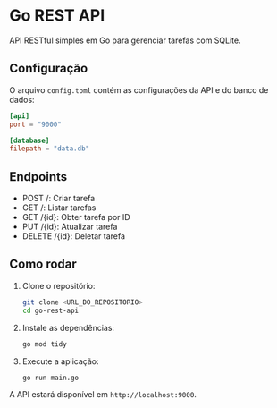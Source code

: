 # Go REST API

API RESTful simples em Go para gerenciar tarefas com SQLite.

## Configuração

O arquivo `config.toml` contém as configurações da API e do banco de dados:

```toml
[api]
port = "9000"

[database]
filepath = "data.db"
```

## Endpoints

- POST /: Criar tarefa
- GET /: Listar tarefas
- GET /{id}: Obter tarefa por ID
- PUT /{id}: Atualizar tarefa
- DELETE /{id}: Deletar tarefa

## Como rodar

1. Clone o repositório:

    ```bash
    git clone <URL_DO_REPOSITORIO>
    cd go-rest-api
    ```

2. Instale as dependências:

    ```bash
    go mod tidy
    ```

3. Execute a aplicação:

    ```bash
    go run main.go
    ```

A API estará disponível em `http://localhost:9000`.
